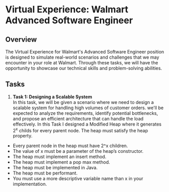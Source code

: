 # Virtual Experience: Walmart Advanced Software Engineer
## Overview
The Virtual Experience for Walmart's Advanced Software Engineer position is designed to simulate real-world scenarios and challenges that we may encounter in your role at Walmart. Through these tasks, we will have the opportunity to showcase our technical skills and problem-solving abilities.
## Tasks
1. **Task 1: Designing a Scalable System**\
In this task, we will be given a scenario where we need to design a scalable system for handling high volumes of customer orders. we'll be expected to analyze the requirements, identify potential bottlenecks, and propose an efficient architecture that can handle the load effectively. In this Task I designed a Modified Heap where it generates 2<sup>x</sup> childs for every parent node.
The heap must satisfy the heap property.
<ul>
  <li>Every parent node in the heap must have 2^x children.</li>
  <li>The value of x must be a parameter of the heap’s constructor.</li>
  <li>The heap must implement an insert method.</li>
  <li>The heap must implement a pop max method.</li>
  <li>The heap must be implemented in Java.</li>
  <li>The heap must be performant.</li>
  <li>You must use a more descriptive variable name than x in your implementation.</li>
</ul>
